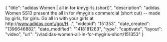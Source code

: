 {
    "title": "adidas Women | all in for #mygirls (short)",
    "description": "adidas Women SS13 present the all in for #mygirls commercial (short cut) -- made by girls, for girls. Go all in with your girls at http:\/\/www.adidas.com\/go\/H...",
    "videoid": "151353",
    "date_created": "1396646882",
    "date_modified": "1418181263",
    "type": "captivate",
    "layout": "video",
    "url": "\/v\/adidas-women-all-in-for-mygirls-short\/151353"
}